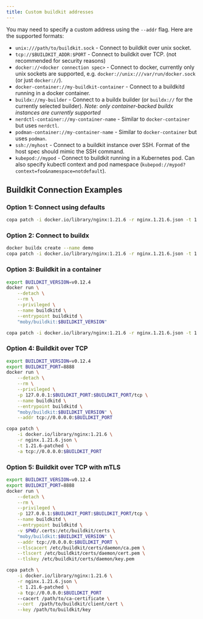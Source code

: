 ```yaml
---
title: Custom buildkit addresses
---
```


You may need to specify a custom address using the `--addr` flag. Here are the supported formats:

- `unix:///path/to/buildkit.sock` - Connect to buildkit over unix socket.
- `tcp://$BUILDKIT_ADDR:$PORT` - Connect to buildkit over TCP. (not recommended for security reasons)
- `docker://<docker connection spec>` - Connect to docker, currently only unix sockets are supported, e.g. `docker://unix:///var/run/docker.sock` (or just `docker://`).
- `docker-container://my-buildkit-container` - Connect to a buildkitd running in a docker container.
- `buildx://my-builder` - Connect to a buildx builder (or `buildx://` for the currently selected builder). *Note: only container-backed buildx instances are currently supported*
- `nerdctl-container://my-container-name` - Similar to `docker-container` but uses `nerdctl`.
- `podman-container://my-container-name` - Similar to `docker-container` but uses `podman`.
- `ssh://myhost` - Connect to a buildkit instance over SSH. Format of the host spec should mimic the SSH command.
- `kubepod://mypod` - Connect to buildkit running in a Kubernetes pod. Can also specify kubectl context and pod namespace (`kubepod://mypod?context=foo&namespace=notdefault`).

## Buildkit Connection Examples

### Option 1: Connect using defaults
```bash
copa patch -i docker.io/library/nginx:1.21.6 -r nginx.1.21.6.json -t 1.21.6-patched
```

### Option 2: Connect to buildx

```bash
docker buildx create --name demo
copa patch -i docker.io/library/nginx:1.21.6 -r nginx.1.21.6.json -t 1.21.6-patched --addr buildx://demo
```

### Option 3: Buildkit in a container

```bash
export BUILDKIT_VERSION=v0.12.4
docker run \
    --detach \
    --rm \
    --privileged \
    --name buildkitd \
    --entrypoint buildkitd \
    "moby/buildkit:$BUILDKIT_VERSION"

copa patch -i docker.io/library/nginx:1.21.6 -r nginx.1.21.6.json -t 1.21.6-patched --addr docker-container://buildkitd
```

### Option 4: Buildkit over TCP
```bash
export BUILDKIT_VERSION=v0.12.4
export BUILDKIT_PORT=8888
docker run \
    --detach \
    --rm \
    --privileged \
    -p 127.0.0.1:$BUILDKIT_PORT:$BUILDKIT_PORT/tcp \
    --name buildkitd \
    --entrypoint buildkitd \
    "moby/buildkit:$BUILDKIT_VERSION" \
    --addr tcp://0.0.0.0:$BUILDKIT_PORT

copa patch \
    -i docker.io/library/nginx:1.21.6 \
    -r nginx.1.21.6.json \
    -t 1.21.6-patched \
    -a tcp://0.0.0.0:$BUILDKIT_PORT
```

### Option 5: Buildkit over TCP with mTLS

```bash
export BUILDKIT_VERSION=v0.12.4
export BUILDKIT_PORT=8888
docker run \
    --detach \
    --rm \
    --privileged \
    -p 127.0.0.1:$BUILDKIT_PORT:$BUILDKIT_PORT/tcp \
    --name buildkitd \
    --entrypoint buildkitd \
    -v $PWD/.certs:/etc/buildkit/certs \
    "moby/buildkit:$BUILDKIT_VERSION" \
    --addr tcp://0.0.0.0:$BUILDKIT_PORT \
    --tlscacert /etc/buildkit/certs/daemon/ca.pem \
    --tlscert /etc/buildkit/certs/daemon/cert.pem \
    --tlskey /etc/buildkit/certs/daemon/key.pem

copa patch \
    -i docker.io/library/nginx:1.21.6 \
    -r nginx.1.21.6.json \
    -t 1.21.6-patched \
    -a tcp://0.0.0.0:$BUILDKIT_PORT
    --cacert /path/to/ca-certificate \
    --cert  /path/to/buildkit/client/cert \
    --key /path/to/buildkit/key
```